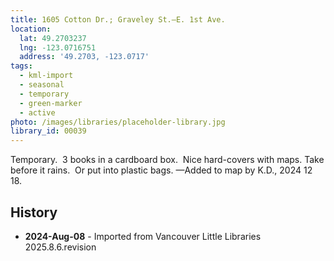 ```yaml
---
title: 1605 Cotton Dr.; Graveley St.—E. 1st Ave.
location:
  lat: 49.2703237
  lng: -123.0716751
  address: '49.2703, -123.0717'
tags:
  - kml-import
  - seasonal
  - temporary
  - green-marker
  - active
photo: /images/libraries/placeholder-library.jpg
library_id: 00039
---
```

Temporary.  3 books in a cardboard box.  
Nice hard-covers with maps.
Take before it rains.  Or put into plastic bags.
—Added to map by K.D., 2024 12 18.

## History
- **2024-Aug-08** - Imported from Vancouver Little Libraries 2025.8.6.revision
